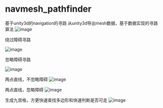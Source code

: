 # navmesh_pathfinder
基于unity3d的navigation的寻路
从unity3d导出mesh数据，基于数据实现的寻路算法
 ![image](https://github.com/2109/navmesh_pathfinder/blob/master/image/0.jpg)
 
绕过障碍寻路

![image](https://github.com/2109/navmesh_pathfinder/blob/master/image/1.png)

忽略障碍寻路

![image](https://github.com/2109/navmesh_pathfinder/blob/master/image/2.png)

两点直线，不忽略障碍
![image](https://github.com/2109/navmesh_pathfinder/blob/master/image/3.png)

两点直线，忽略障碍
![image](https://github.com/2109/navmesh_pathfinder/blob/master/image/4.png)

生成九宫格，方更快速查找多边形和快速判断是否可走
![image](https://github.com/2109/navmesh_pathfinder/blob/master/image/7.png)

